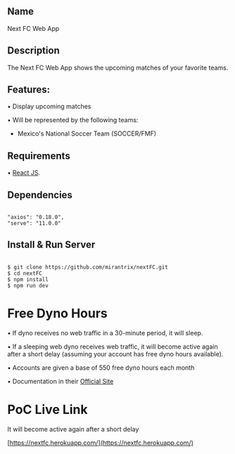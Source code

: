## Name

Next FC Web App


## Description

The Next FC Web App shows the upcoming matches of your favorite teams.


## Features:

• Display upcoming matches

• Will be represented by the following teams:
- Mexico's National Soccer Team (SOCCER/FMF)



## Requirements

• [React JS](https://reactjs.org/).



## Dependencies

```

"axios": "0.18.0",
"serve": "11.0.0"

```


## Install & Run Server

```

$ git clone https://github.com/mirantrix/nextFC.git
$ cd nextFC
$ npm install
$ npm run dev

```



# Free Dyno Hours

• If dyno receives no web traffic in a 30-minute period, it will sleep.

• If a sleeping web dyno receives web traffic, it will become active again after a short delay (assuming your account has free dyno hours available).

• Accounts are given a base of 550 free dyno hours each month

• Documentation in their [Official Site](https://devcenter.heroku.com/articles/free-dyno-hours)



# PoC Live Link

It will become active again after a short delay

[https://nextfc.herokuapp.com/](https://nextfc.herokuapp.com/)



